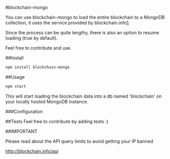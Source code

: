 #blockchain-mongo

You can use blockchain-mongo to load the entire blockchain to a MongoDB collection, it uses the service provided by blockchain.info[1].

Since the process can be quite lengthy, there is also an option to resume loading (true by default).

Feel free to contribute and use.

##Install
```bash
npm install blockchain-mongo
```

##Usage

```bash
npm start
```

This will start loading the blockchain data into a db named 'blockchain' on your locally hosted MongoDB instance.

###Configuration


##Tests
Feel free to contribute by adding tests :)

##IMPORTANT

Please read about the API query limits to avoid getting your IP banned

http://blockchain.info/api

[1]: http://blockchain.info
[2]: http://blockchain.info/api
